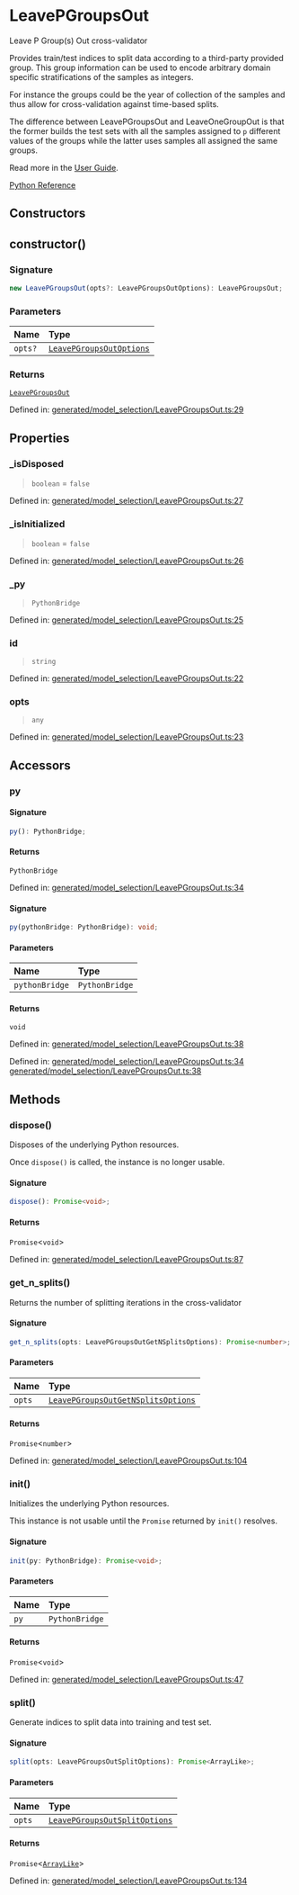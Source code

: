 # LeavePGroupsOut

Leave P Group(s) Out cross-validator

Provides train/test indices to split data according to a third-party provided group. This group information can be used to encode arbitrary domain specific stratifications of the samples as integers.

For instance the groups could be the year of collection of the samples and thus allow for cross-validation against time-based splits.

The difference between LeavePGroupsOut and LeaveOneGroupOut is that the former builds the test sets with all the samples assigned to `p` different values of the groups while the latter uses samples all assigned the same groups.

Read more in the [User Guide](../cross_validation.html#leave-p-groups-out).

[Python Reference](https://scikit-learn.org/stable/modules/generated/sklearn.model_selection.LeavePGroupsOut.html)

## Constructors

## constructor()

### Signature

```ts
new LeavePGroupsOut(opts?: LeavePGroupsOutOptions): LeavePGroupsOut;
```

### Parameters

| Name | Type |
| :------ | :------ |
| `opts?` | [`LeavePGroupsOutOptions`](../interfaces/LeavePGroupsOutOptions.md) |

### Returns

[`LeavePGroupsOut`](LeavePGroupsOut.md)

Defined in:  [generated/model\_selection/LeavePGroupsOut.ts:29](https://github.com/transitive-bullshit/scikit-learn-ts/blob/92ab806/packages/sklearn/src/generated/model_selection/LeavePGroupsOut.ts#L29)

## Properties

### \_isDisposed

> `boolean`  = `false`

Defined in:  [generated/model\_selection/LeavePGroupsOut.ts:27](https://github.com/transitive-bullshit/scikit-learn-ts/blob/92ab806/packages/sklearn/src/generated/model_selection/LeavePGroupsOut.ts#L27)

### \_isInitialized

> `boolean`  = `false`

Defined in:  [generated/model\_selection/LeavePGroupsOut.ts:26](https://github.com/transitive-bullshit/scikit-learn-ts/blob/92ab806/packages/sklearn/src/generated/model_selection/LeavePGroupsOut.ts#L26)

### \_py

> `PythonBridge`

Defined in:  [generated/model\_selection/LeavePGroupsOut.ts:25](https://github.com/transitive-bullshit/scikit-learn-ts/blob/92ab806/packages/sklearn/src/generated/model_selection/LeavePGroupsOut.ts#L25)

### id

> `string`

Defined in:  [generated/model\_selection/LeavePGroupsOut.ts:22](https://github.com/transitive-bullshit/scikit-learn-ts/blob/92ab806/packages/sklearn/src/generated/model_selection/LeavePGroupsOut.ts#L22)

### opts

> `any`

Defined in:  [generated/model\_selection/LeavePGroupsOut.ts:23](https://github.com/transitive-bullshit/scikit-learn-ts/blob/92ab806/packages/sklearn/src/generated/model_selection/LeavePGroupsOut.ts#L23)

## Accessors

### py

#### Signature

```ts
py(): PythonBridge;
```

#### Returns

`PythonBridge`

Defined in:  [generated/model\_selection/LeavePGroupsOut.ts:34](https://github.com/transitive-bullshit/scikit-learn-ts/blob/92ab806/packages/sklearn/src/generated/model_selection/LeavePGroupsOut.ts#L34)

#### Signature

```ts
py(pythonBridge: PythonBridge): void;
```

#### Parameters

| Name | Type |
| :------ | :------ |
| `pythonBridge` | `PythonBridge` |

#### Returns

`void`

Defined in:  [generated/model\_selection/LeavePGroupsOut.ts:38](https://github.com/transitive-bullshit/scikit-learn-ts/blob/92ab806/packages/sklearn/src/generated/model_selection/LeavePGroupsOut.ts#L38)

Defined in:  [generated/model\_selection/LeavePGroupsOut.ts:34](https://github.com/transitive-bullshit/scikit-learn-ts/blob/92ab806/packages/sklearn/src/generated/model_selection/LeavePGroupsOut.ts#L34) [generated/model\_selection/LeavePGroupsOut.ts:38](https://github.com/transitive-bullshit/scikit-learn-ts/blob/92ab806/packages/sklearn/src/generated/model_selection/LeavePGroupsOut.ts#L38)

## Methods

### dispose()

Disposes of the underlying Python resources.

Once `dispose()` is called, the instance is no longer usable.

#### Signature

```ts
dispose(): Promise<void>;
```

#### Returns

`Promise`\<`void`\>

Defined in:  [generated/model\_selection/LeavePGroupsOut.ts:87](https://github.com/transitive-bullshit/scikit-learn-ts/blob/92ab806/packages/sklearn/src/generated/model_selection/LeavePGroupsOut.ts#L87)

### get\_n\_splits()

Returns the number of splitting iterations in the cross-validator

#### Signature

```ts
get_n_splits(opts: LeavePGroupsOutGetNSplitsOptions): Promise<number>;
```

#### Parameters

| Name | Type |
| :------ | :------ |
| `opts` | [`LeavePGroupsOutGetNSplitsOptions`](../interfaces/LeavePGroupsOutGetNSplitsOptions.md) |

#### Returns

`Promise`\<`number`\>

Defined in:  [generated/model\_selection/LeavePGroupsOut.ts:104](https://github.com/transitive-bullshit/scikit-learn-ts/blob/92ab806/packages/sklearn/src/generated/model_selection/LeavePGroupsOut.ts#L104)

### init()

Initializes the underlying Python resources.

This instance is not usable until the `Promise` returned by `init()` resolves.

#### Signature

```ts
init(py: PythonBridge): Promise<void>;
```

#### Parameters

| Name | Type |
| :------ | :------ |
| `py` | `PythonBridge` |

#### Returns

`Promise`\<`void`\>

Defined in:  [generated/model\_selection/LeavePGroupsOut.ts:47](https://github.com/transitive-bullshit/scikit-learn-ts/blob/92ab806/packages/sklearn/src/generated/model_selection/LeavePGroupsOut.ts#L47)

### split()

Generate indices to split data into training and test set.

#### Signature

```ts
split(opts: LeavePGroupsOutSplitOptions): Promise<ArrayLike>;
```

#### Parameters

| Name | Type |
| :------ | :------ |
| `opts` | [`LeavePGroupsOutSplitOptions`](../interfaces/LeavePGroupsOutSplitOptions.md) |

#### Returns

`Promise`\<[`ArrayLike`](../types/ArrayLike.md)\>

Defined in:  [generated/model\_selection/LeavePGroupsOut.ts:134](https://github.com/transitive-bullshit/scikit-learn-ts/blob/92ab806/packages/sklearn/src/generated/model_selection/LeavePGroupsOut.ts#L134)
